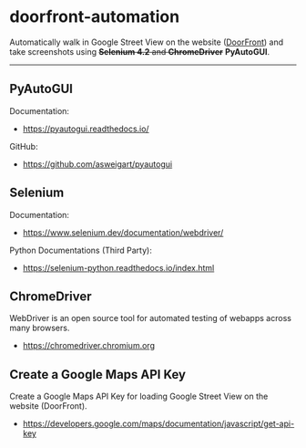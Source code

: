 # doorfront-automation

Automatically walk in Google Street View on the website ([DoorFront](https://doorfront.org/))
and take screenshots
using ~~**Selenium 4.2** and **ChromeDriver**~~ **PyAutoGUI**.

---

## PyAutoGUI

Documentation:
- https://pyautogui.readthedocs.io/

GitHub:
- https://github.com/asweigart/pyautogui

## Selenium
Documentation:
- https://www.selenium.dev/documentation/webdriver/

Python Documentations (Third Party):
- https://selenium-python.readthedocs.io/index.html


## ChromeDriver

WebDriver is an open source tool for
automated testing of webapps across many browsers.

- https://chromedriver.chromium.org


## Create a Google Maps API Key

Create a Google Maps API Key for loading
Google Street View on the website (DoorFront).
- https://developers.google.com/maps/documentation/javascript/get-api-key
